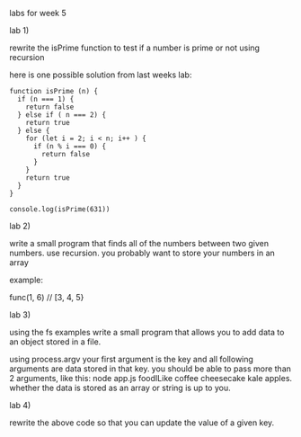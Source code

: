 labs for week 5

lab 1)

rewrite the isPrime function to test if a number is prime or not using recursion

here is one possible solution from last weeks lab:

    function isPrime (n) {
      if (n === 1) {
        return false
      } else if ( n === 2) {
        return true
      } else {
        for (let i = 2; i < n; i++ ) {
          if (n % i === 0) {
            return false
          }
        }
        return true
      }
    }

    console.log(isPrime(631))

lab 2)

write a small program that finds all of the numbers between two given numbers.
use recursion. you probably want to store your numbers in an array

example:

func(1, 6) // [3, 4, 5}

lab 3)

using the fs examples write a small program that allows you to add data to an
object stored in a file.

using process.argv your first argument is the key and all following arguments
are data stored in that key. you should be able to pass more than 2 arguments,
like this: node app.js foodILike coffee cheesecake kale apples.
whether the data is stored as an array or string is up to you.

lab 4)

rewrite the above code so that you can update the value of a given key.
